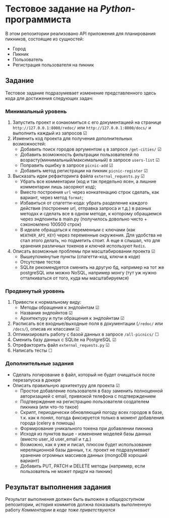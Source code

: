 # Тестовое задание на _Python_-программиста

В этом репозитории реализовано API приложения для планирования пикников, состоящие из сущностей:
 - Город
 - Пикник
 - Пользователь
 - Регистрация пользователя на пикник

## Задание
 Тестовое задание подразумевает изменение представленного здесь кода для достижения следующих задач:

### Минимальный уровень
  1. Запустить проект и ознакомиться с его документацией на странице `http://127.0.0.1:8000/redoc/`
     или `http://127.0.0.1:8000/docs/`
     и выполнить каждый из запросов &#9745;
  2. Изменить код проекта для получения дополнительных возможностей:
     - Добавить поиск городов аргументом `q` в запросе `/get-cities/` &#9745;
     - Добавить возможность фильтрации пользователей по возрасту(минимальный/максимальный) в запросе `users-list` &#9745;
     - Поправить ошибку в запросе `picnic-add` &#9745;
     - Добавить метод регистрации на пикник `picnic-register` &#9745;
  3. Высказать идеи рефакторинга файла `external_requests.py` &#9745;
     - Убрать все комментарии (код и так предельно ясен, а лишние комментарии лишь засоряют код);
     - Вместо построения `url` через конкатенацию строк сделать, как вариант, через метод `format`;
     - Избавиться от спагетти-кода: убрать разделение каждого действия (построение url, отправка запроса и т.д.) 
     в разных методах и сделать все в одном методе, к которому обращаемся через эндпоинты в main.py 
     (получилось довольно чисто + сэкономлено 100500 строк) 
     - В идеале обращаться к переменным с ключами (как `WEATHER_API_KEY`) через переменные окружения. 
     Для удобства не стал этого делать, но подметить стоит. 
     А еще я слышал, что для хранения различных токенов и ключей используют `Redis`.
  4. Описать возможные проблемы при масштабировании проекта &#9745;
     - Вышеупомянутые пункты (спагетти-код, ключи в коде)
     - Отсутствие тестов
     - SQLite рекомендуется сменить на другую бд, например на тот же postgreSQL или можно NoSQL, например монгу 
     (тут уж нужно отталкиваться от того, куда мы масштабируемся)


     
### Продвинутый уровень
  1. Привести к нормальному виду:
     - Методы обращения к эндпойнтам &#9745;
     - Названия эндпойнтов &#9745;
     - Архитектуру и пути обращения к эндпойнтам &#9745;
  2. Расписать все входные/выходные поля в документации (`/redoc/` или `/docs/`), описав их классами &#9745;
  3. Оптимизировать работу с базой данных в запросе `/all-picnics/` &#9744;
  4. Сменить базу данных с SQLite на PostgreSQL &#9745;
  5. Отрефакторить файл `external_requests.py` &#9745;
  6. Написать тесты &#9744;


### Дополнительные задания
  - Сделать логирование в файл, который не будет очищаться после перезапуска в докере
  - Описать правильную архитектуру для проекта &#9745;
    - Простое добавление пользователя в базу заменить полноценной авторизацией с email, 
    привязкой телефона с подтверждением
    - Подтверждение на регистрацию пользователя создателем пикника (или что-то такое)
    - Скрипт, периодически обновляющий погоду всех городов в базе, т.к. как я понял, погода фиксируется только в 
    момент добавления города (celery в помощь)
    - Формирование уникального токена при добавлении пикника
    - Исходя из пунктов выше - изменение моделей базы данных (вместо user_id user_email и т.д.)
    - Возможно, как я уже и писал, плюсом будет использование нереляционной базы данных, т.к. проект не подразумевает 
    хранение огромных массивов данных (mongoDB хороший вариант)
    - Добавить PUT, PATCH и DELETE методы (например, если пользователь не может придти на пикник)


## Результат выполнения задания
Результат выполнения должен быть выложен в _общедоступном_ репозитории,
 история коммитов должна показывать выполненную работу
_Комментарии в коде тоже приветствуются_